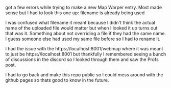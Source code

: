 got a few errors while trying to make a new Map Warper entry. Most made sense but I had to look this one up: filename is already being used

I was confused what filename it meant because I didn't think the actual name of the uploaded file would matter but when I looked it up turns out that was it. Something about not overriding a file if they had the same name. I guess someone else had used my same file before so I had to rename it.

I had the issue with the https://localhost:8001/webmap where it was meant to just be https://localhost:8001 but thankfully I remembered seeing a bunch of discussions in the discord so I looked through them and saw the Profs post. 

I had to go back and make this repo public so I could mess around with the github pages so thats good to know in the future.